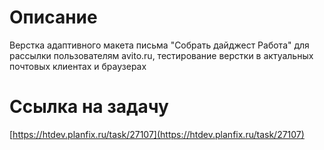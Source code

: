 # Описание
Верстка адаптивного макета письма "Собрать дайджест Работа" для рассылки пользователям avito.ru, тестирование верстки в актуальных почтовых клиентах и браузерах

# Ссылка на задачу
[https://htdev.planfix.ru/task/27107](https://htdev.planfix.ru/task/27107)